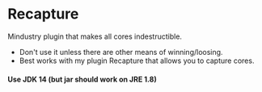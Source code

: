 # Recapture
Mindustry plugin that makes all cores indestructible.

* Don't use it unless there are other means of winning/loosing.
* Best works with my plugin Recapture that allows you to capture cores.
#### Use JDK 14 (but jar should work on JRE 1.8)
